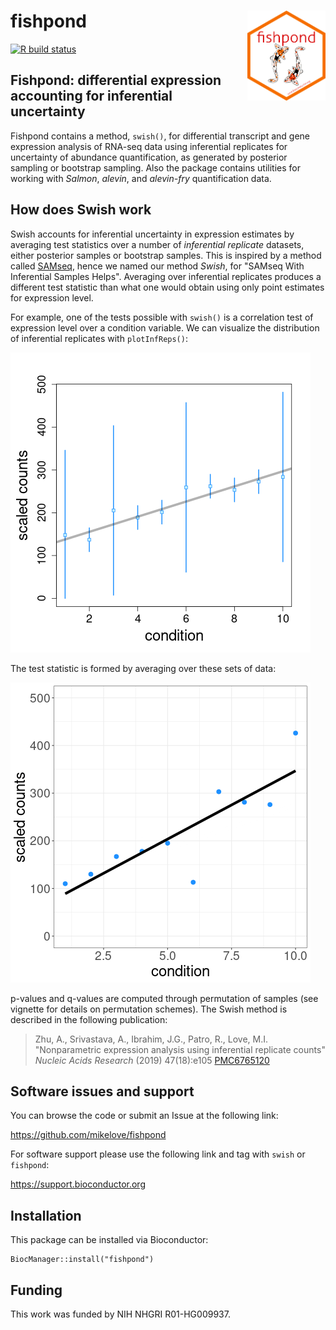 # fishpond <img id="fishpond_logo" src="man/figures/fishpond.png" align="right" width="125"/>

[![R build status](https://github.com/mikelove/fishpond/actions/workflows/check-bioc.yml/badge.svg)](https://github.com/mikelove/fishpond/actions/workflows/check-bioc.yml)

## Fishpond: differential expression accounting for inferential uncertainty

Fishpond contains a method, `swish()`, for differential transcript and
gene expression analysis of RNA-seq data using inferential replicates
for uncertainty of abundance quantification, as generated by posterior
sampling or bootstrap sampling. Also the package contains utilities
for working with *Salmon*, *alevin*, and *alevin-fry* quantification
data.

## How does Swish work

Swish accounts for inferential uncertainty in expression estimates
by averaging test statistics over a number of *inferential replicate*
datasets, either posterior samples or bootstrap samples. This is
inspired by a method called 
[SAMseq](https://www.ncbi.nlm.nih.gov/pmc/articles/PMC4605138/), 
hence we named our method *Swish*, for "SAMseq With Inferential
Samples Helps". Averaging over inferential replicates produces a
different test statistic than what one would obtain using only point
estimates for expression level.

For example, one of the tests possible with `swish()` is a correlation
test of expression level over a condition variable. We can visualize
the distribution of inferential replicates with `plotInfReps()`:

![](man/figures/plotInfReps.png)

The test statistic is formed by averaging over these sets of data:

![](man/figures/swish.gif)

p-values and q-values are computed through permutation of samples (see
vignette for details on permutation schemes). The Swish method is
described in the following publication:

> Zhu, A., Srivastava, A., Ibrahim, J.G., Patro, R., Love, M.I. 
> "Nonparametric expression analysis using inferential replicate counts" 
> *Nucleic Acids Research* (2019) 47(18):e105
> [PMC6765120](https://www.ncbi.nlm.nih.gov/pmc/articles/PMC6765120/)

## Software issues and support

You can browse the code or submit an Issue at the following link:

<https://github.com/mikelove/fishpond>

For software support please use the following link and tag with
`swish` or `fishpond`:

<https://support.bioconductor.org>

## Installation

This package can be installed via Bioconductor:

```
BiocManager::install("fishpond")
```

## Funding

This work was funded by NIH NHGRI R01-HG009937.
